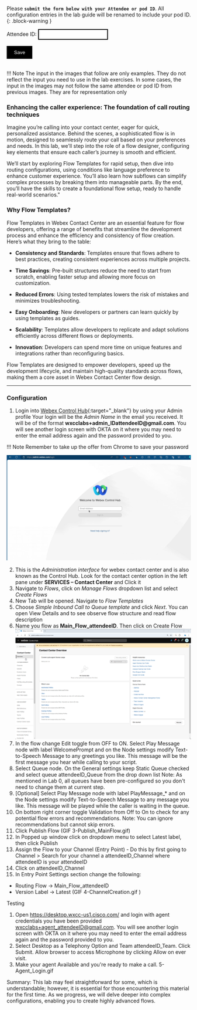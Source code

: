 <script>
 function update () {
    const form = document.forms['attendee-form'];
    if (form) {
      form.addEventListener('submit', function (event) {
        event.preventDefault();
        const inputs = Array.from(form.querySelectorAll('input'));
        const values = inputs.reduce((acc, input) => {
          acc[input.id + '_out'] = input.value;
          return acc;
        }, {});

        Object.entries(values).forEach(([id, value]) => {
          const elements = document.getElementsByClassName(id);
          Array.from(elements).forEach(element => {

            console.log(element.innerHTML);
            if(Number(element.innerHTML) > 99 ){
               console.log(`Got a 99+ attendee: ${element.innerHTML}`);
               element.innerHTML = value;
             }
            else{
               console.log(`Got a sub 99 attendee: ${element.innerHTML}`);
               if(element.innerHTML.includes('gmail.com'))
               {
                element.innerHTML = `0${value}`;
                }
               else{
                element.innerHTML = value;
               }
                }
          });
        });
        const attendeeIDInput = form.elements['attendeeID'];
       if (attendeeIDInput && attendeeIDInput.value !== 'Your_Attendee_ID') {
          localStorage.setItem('attendeeID', attendeeIDInput.value);
        }
      });
    }
  };
</script>
<style>
  /* Style for the button */
  button {
    background-color: black; /* Set the background color to black */
    color: white; /* Set the text color to white */
    border: none; /* Remove the border */
    padding: 10px 20px; /* Add some padding for better appearance */
    cursor: pointer; /* Show a pointer cursor on hover */
  }

   /* Style for the input element */
  input[type="text"] {
    border: 2px solid black; /* Set the border thickness to 2px */
    padding: 5px; /* Add some padding for better appearance */

</style>


 Please **`submit the form below with your Attendee or pod ID`**. All configuration entries in the lab guide will be renamed to include your pod ID.
{: .block-warning }

<script>
document.forms["attendee-form"][1].value = localStorage.getItem("attendeeID") || "Your Attendee ID" 
</script>
<form id="attendee-form">
  <label for="attendee">Attendee ID:</label>
  <input type="text" id="attendee" name="attendee" onChange="update()"><br>
<br>
  <button onclick="update()">Save</button>
</form>

<br/>

!!! Note
    The input in the images that follow are only examples. They do not reflect the input you need to use in the lab exercises. In some cases, the input in the images may not follow the same attendee or pod ID from previous images. They are for representation only


### Enhancing the caller experience: The foundation of call routing techniques
Imagine you’re calling into your contact center, eager for quick, personalized assistance. Behind the scenes, a sophisticated flow is in motion, designed to seamlessly route your call based on your preferences and needs. In this lab, we'll step into the role of a flow designer, configuring key elements that ensure each caller’s journey is smooth and efficient.

We’ll start by exploring Flow Templates for rapid setup, then dive into routing configurations, using conditions like language preference to enhance customer experience. You’ll also learn how subflows can simplify complex processes by breaking them into manageable parts. By the end, you’ll have the skills to create a foundational flow setup, ready to handle real-world scenarios."


### Why Flow Templates?
Flow Templates in Webex Contact Center are an essential feature for flow developers, offering a range of benefits that streamline the development process and enhance the efficiency and consistency of flow creation. Here’s what they bring to the table:

  - **Consistency and Standards**: Templates ensure that flows adhere to best practices, creating consistent experiences across multiple projects.

  - **Time Savings**: Pre-built structures reduce the need to start from scratch, enabling faster setup and allowing more focus on customization.

  - **Reduced Errors**: Using tested templates lowers the risk of mistakes and minimizes troubleshooting.

  - **Easy Onboarding**: New developers or partners can learn quickly by using templates as guides.

  - **Scalability**: Templates allow developers to replicate and adapt solutions efficiently across different flows or deployments.

  - **Innovation**: Developers can spend more time on unique features and integrations rather than reconfiguring basics.

Flow Templates are designed to empower developers, speed up the development lifecycle, and maintain high-quality standards across flows, making them a core asset in Webex Contact Center flow design.

---

### Configuration

1.  Login into [Webex Control Hub](https://admin.webex.com){:target="_blank"} by using your Admin profile
  Your login will be the *Admin Name* in the email you received. It will be of the format **wxcclabs+admin_ID<w class = "attendee_out">attendeeID</w>@gmail.com**. You will see another login screen with OKTA on it where you may need to enter the email address again and the password provided to you.

!!! Note 
    Remember to take up the offer from Chrome to save your password

![profiles](../graphics/Lab1/1-CH_Login.gif)

2. This is the *Administration interface* for webex contact center and is also known as the Control Hub. Look for the contact center option in the left pane under **SERVICES – Contact Center** and Click it
3. Navigate to *Flows*, click on *Manage Flows* dropdown list and select *Create Flows*
4. New Tab will be opened. Navigate to *Flow Templates*
5. Choose *Simple Inbound Call to Queue template* and click *Next*. You can open View Details and to see observe flow structure and read flow description
6. Name you flow as <copy>**Main_Flow_<w class = "attendee_out">attendeeID</w>**</copy>. Then click on Create Flow
![profiles](../graphics/Lab1/2-Create_Flow_Template.gif)
8. In the flow change Edit toggle from OFF to ON. Select Play Message node with label WelcomePrompt and on the Node settings modify Text-to-Speech Message to any greetings you like. This message will be the first message you hear while calling to your script.
9. Select Queue node. On the General settings keep Static Queue checked and select queue attendeeID_Queue from the drop down list
  Note: As mentioned in Lab 0, all queues have been pre-configured so you don't need to change them at current step.
10. [Optional] Select Play Message node with label PlayMessage_* and on the Node settings modify Text-to-Speech Message to any message you like. This message will be played while the caller is waiting in the queue.
11. On bottom right corner toggle Validation from Off to On to check for any potential flow errors and recommendations. 
  Note: You can ignore recommendations but cannot skip errors.
12. Click Publish Flow
(GIF 3-Publish_MainFlow.gif)
13. In Popped up window click on dropdown menu to select Latest label, then click Publish
14. Assign the Flow to your Channel (Entry Point) - Do this by first going to Channel > Search for your channel a attendeeID_Channel  where attendeeID is your attendeeID
15. Click on attendeeID_Channel
16. In Entry Point Settings section change the following:
  - Routing Flow -> Main_Flow_attendeeID
  - Version Label -> Latest
(GIF 4-ChannelCreation.gif )


Testing
1. Open https://desktop.wxcc-us1.cisco.com/ and login with agent credentials you have been provided wxcclabs+agent_attendeeID@gmail.com. You will see another login screen with OKTA on it where you may need to enter the email address again and the password provided to you. 
2. Select Desktop as a Telephony Option and Team attendeeID_Team. Click Submit. Allow browser to access Microphone by clicking Allow on ever visit.
3. Make your agent Available and you're ready to make a call.
5-Agent_Login.gif




Summary: This lab may feel straightforward for some, which is understandable; however, it is essential for those encountering this material for the first time. As we progress, we will delve deeper into complex configurations, enabling you to create highly advanced flows.
